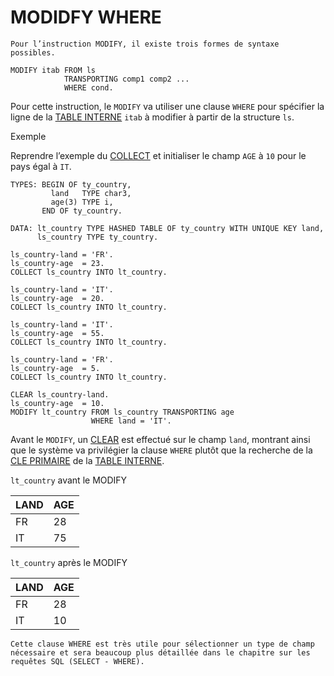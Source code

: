 # MODIDFY WHERE

    Pour l’instruction MODIFY, il existe trois formes de syntaxe possibles.

```abap
MODIFY itab FROM ls
            TRANSPORTING comp1 comp2 ...
            WHERE cond.
```

Pour cette instruction, le `MODIFY` va utiliser une clause `WHERE` pour spécifier la ligne de la [TABLE INTERNE](../../07_TABLE_INTERNE/01_TABLES_INTERNES.md) `itab` à modifier à partir de la structure `ls`.

Exemple

Reprendre l’exemple du [COLLECT](../03_Collect/01_Collect_into_itab.md) et initialiser le champ `AGE` à `10` pour le pays égal à `IT`.

```abap
TYPES: BEGIN OF ty_country,
         land   TYPE char3,
         age(3) TYPE i,
       END OF ty_country.

DATA: lt_country TYPE HASHED TABLE OF ty_country WITH UNIQUE KEY land,
      ls_country TYPE ty_country.

ls_country-land = 'FR'.
ls_country-age  = 23.
COLLECT ls_country INTO lt_country.

ls_country-land = 'IT'.
ls_country-age  = 20.
COLLECT ls_country INTO lt_country.

ls_country-land = 'IT'.
ls_country-age  = 55.
COLLECT ls_country INTO lt_country.

ls_country-land = 'FR'.
ls_country-age  = 5.
COLLECT ls_country INTO lt_country.

CLEAR ls_country-land.
ls_country-age  = 10.
MODIFY lt_country FROM ls_country TRANSPORTING age
                  WHERE land = 'IT'.
```

Avant le `MODIFY`, un [CLEAR](../14_Clear/01_Clear_itab.md) est effectué sur le champ `land`, montrant ainsi que le système va privilégier la clause `WHERE` plutôt que la recherche de la [CLE PRIMAIRE](../../07_TABLE_INTERNE/06_PRIMARY_KEY.md) de la [TABLE INTERNE](../../07_TABLE_INTERNE/01_TABLES_INTERNES.md).

``lt_country`` avant le MODIFY

| **LAND** | **AGE** |
| -------- | ------- |
| FR       | 28      |
| IT       | 75      |

``lt_country`` après le MODIFY

| **LAND** | **AGE** |
| -------- | ------- |
| FR       | 28      |
| IT       | 10      |

    Cette clause WHERE est très utile pour sélectionner un type de champ nécessaire et sera beaucoup plus détaillée dans le chapitre sur les requêtes SQL (SELECT - WHERE).
